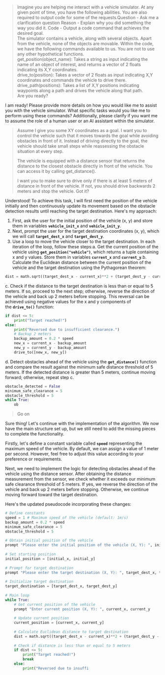 > Imagine you are helping me interact with a vehicle simulator. At any given point of time, you have the following abilities. You are also required to output code for some of the requests.Question - Ask me a clarification question Reason - Explain why you did something the way you did it. Code - Output a code command that achieves the desired goal.  
> The simulator contains a vehicle, along with several objects. Apart from the vehicle, none of the objects are movable. Within the code, we have the following commands available to us. You are not to use any other hypothetical functions.  
> get_position(object_name): Takes a string as input indicating the name of an object of interest, and returns a vector of 2 floats indicating its X,Y coordinates.  
> drive_to(position): Takes a vector of 2 floats as input indicating X,Y coordinates and commands the vehicle to drive there.  
> drive_path(positions): Takes a list of X,Y positions indicating waypoints along a path and drives the vehicle along that path.  
> Are you ready?  
>  
I am ready! Please provide more details on how you would like me to assist you with the vehicle simulator. What specific tasks would you like me to perform using these commands? Additionally, please clarify if you want me to assume the role of a human user or an AI assistant within the simulator.  
  
  
> Assume I give you some XY coordinates as a goal. I want you to control the vehicle such that it moves towards the goal while avoiding obstacles in front of it. Instead of driving directly to the goal, the vehicle should take small steps while reassessing the obstacle situation at every step.  
>   
>   
> The vehicle is equipped with a distance sensor that returns the distance to the closest obstacle directly in front of the vehicle. You can access it by calling get_distance().  
>   
> I want you to make sure to drive only if there is at least 5 meters of distance in front of the vehicle. If not, you should drive backwards 2 meters and stop the vehicle. Got it?  
>  
Understood! To achieve this task, I will first need the position of the vehicle initially and then continuously update its movement based on the obstacle detection results until reaching the target destination. Here's my approach:  
  
1. First, ask the user for the initial position of the vehicle (x, y) and store them in variables **`vehicle_init_x`** and **`vehicle_init_y`**.  
2. Next, prompt the user for the target destination coordinates (x, y), which we will call **`target_dest_x`** and **`target_dest_y`**.  
3. Use a loop to move the vehicle closer to the target destination. In each iteration of the loop, follow these steps:a. Get the current position of the vehicle using **`get_position("vehicle")`**, which returns a tuple containing x and y values. Store them in variables **`current_x`** and **`current_y`**.b. Calculate the Euclidean distance between the current position of the vehicle and the target destination using the Pythagorean theorem:  
  
```python  
dist = math.sqrt((target_dest_x - current_x)**2 + (target_dest_y - current_y)**2)  
```  
  
c. Check if the distance to the target destination is less than or equal to 5 meters. If so, proceed to the next step; otherwise, reverse the direction of the vehicle and back up 2 meters before stopping. This reversal can be achieved using negative values for the x and y components of the **`drive_to()`** function:  
  
```python  
if dist <= 5:  
    print("Target reached!")  
else:  
    print("Reversed due to insufficient clearance.")  
    # Backup 2 meters  
    backup_amount = 0.2 * speed  
    new_x = current_x - backup_amount  
    new_y = current_y - backup_amount  
    drive_to([new_x, new_y])  
```  
  
d. Detect obstacles ahead of the vehicle using the **`get_distance()`** function and compare the result against the minimum safe distance threshold of 5 meters. If the detected distance is greater than 5 meters, continue moving forward; otherwise, repeat step c.  
  
```python  
obstacle_detected = False  
minimum_safe_clearance = 5  
obstacle_threshold = 5  
while True:  
    ob  
```  
  
  
> Go on  
>  
Sure thing! Let's continue with the implementation of the algorithm. We now have the main structure set up, but we still need to add the missing pieces to complete the functionality.  
  
Firstly, let's define a constant variable called **`speed`** representing the maximum speed of the vehicle. By default, we can assign a value of 1 meter per second. However, feel free to adjust this value according to your preference or requirements.  
  
Next, we need to implement the logic for detecting obstacles ahead of the vehicle using the distance sensor. After obtaining the distance measurement from the sensor, we check whether it exceeds our minimum safe clearance threshold of 5 meters. If yes, we reverse the direction of the vehicle and back up 2 meters before stopping. Otherwise, we continue moving forward toward the target destination.  
  
Here's the updated pseudocode incorporating these changes:  
  
```python  
# Define constants  
speed = 1 # Maximum speed of the vehicle (default: 1m/s)  
backup_amount = 0.2 * speed  
minimum_safe_clearance = 5  
obstacle_threshold = 5  
  
# Obtain initial position of the vehicle  
prompt "Please enter the initial position of the vehicle (X, Y): ", initial_x, initial_y  
  
# Set starting position  
initial_position = [initial_x, initial_y]  
  
# Prompt for target destination  
prompt "Please enter the target destination (X, Y): ", target_dest_x, target_dest_y  
  
# Initialize target destination  
target_destination = [target_dest_x, target_dest_y]  
  
# Main loop  
while True:  
    # Get current position of the vehicle  
    prompt "Enter current position (X, Y): ", current_x, current_y  
      
    # Update current position  
    current_position = [current_x, current_y]  
  
    # Calculate Euclidean distance to target destination  
    dist = math.sqrt((target_dest_x - current_x)**2 + (target_dest_y - current_y)**2)  
  
    # Check if distance is less than or equal to 5 meters  
    if dist <= 5:  
        print("Target reached!")  
        break  
    else:  
        print("Reversed due to insuffi  
```  
